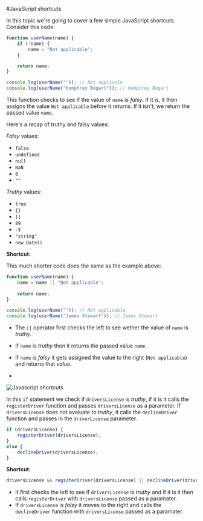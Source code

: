 #JavaScript shortcuts

In this topic we're going to cover a few simple JavaScript shortcuts. Consider this code:

```javascript
function userName(name) {
	if (!name) {
		name = "Not applicable";
	}

	return name;
}

console.log(userName("")); // Not applicale
console.log(userName("Humphrey Bogart")); // Humphrey Bogart
```

This function checks to see if the value of `name` is _falsy_. If it is, it then assigns the value `Not applicable` before it returns. If it isn't, we return the passed value `name`.

Here's a recap of truthy and falsy values:

_Falsy_ values:

- `false`
- `undefined`
- `null`
- `NaN`
- `0`
- `""`

_Truthy_ values:

- `true`
- `{}`
- `[]`
- `89`
- `-5`
- `"string"`
- `new Date()`

**Shortcut:**

This much shorter code does the same as the example above:

```javascript
function userName(name) {
	name = name || "Not applicable";
	
	return name;
}

console.log(userName("")); // Not applicable
console.log(userName("James Stewart")); // James Stewart
```

- The `||` operator first checks the left to see wether the value of `name` is _truthy_.
- If `name` is _truthy_ then it returns the passed value `name`.
- If `name` is _falsy_ it gets assigned the value to the right (`Not applicable`) and returns that _value_. 

-

![Javascript shortcuts](http://wersm.com/wp-content/uploads/2013/01/shortcut-keyboard-howztech.jpg)

In this `if` statement we check if `driversLicense` is _truthy_, if it is it calls the `registerDriver` function and passes `driversLicense` as a parameter. If `driversLicense` does not evaluate to _truthy_, it calls the `declineDriver` function and passes in the `driverLicense` parameter. 

```javascript
if (driversLicense) {
	registerDriver(driversLicense);
}
else {
	declineDriver(driversLicense);
}
```

**Shortcut:**

```javascript
driversLicense && registerDriver(driversLicense) || declineDriver(driversLicense);
```

- It first checks the left to see if `driversLicense` is _truthy_ and if it is it then calls `registerDriver` with `driversLicense` passed as a paramater. 
- If `driversLicense` is _falsy_ it moves to the right and calls the `declineDriver` function with `driversLicense` passed as a paramater.

